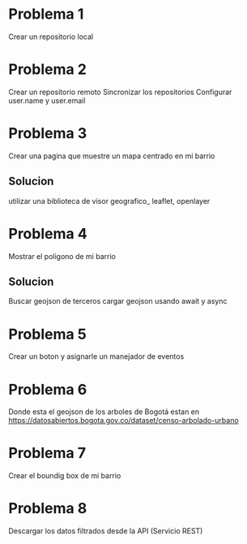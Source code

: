# Problema 1

Crear un repositorio local

# Problema 2

Crear un repositorio remoto
Sincronizar los repositorios
Configurar user.name y user.email

# Problema 3

Crear una pagina que muestre un mapa centrado en mi barrio

## Solucion

utilizar una biblioteca de visor geografico_ leaflet, openlayer

# Problema 4

Mostrar el poligono de mi barrio

## Solucion
Buscar geojson de terceros
cargar geojson usando await y async

# Problema 5

Crear un boton y asignarle un manejador de eventos


# Problema 6

Donde esta el geojson de los arboles de Bogotá
estan en https://datosabiertos.bogota.gov.co/dataset/censo-arbolado-urbano

# Problema 7

Crear el boundig box de mi barrio

# Problema 8

Descargar los datos filtrados desde la API (Servicio REST)